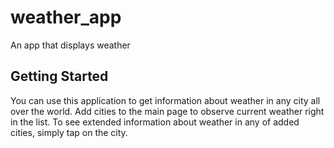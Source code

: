 # weather_app

An app that displays weather

## Getting Started

You can use this application to get information about weather in any city all over the world.
Add cities to the main page to observe current weather right in the list.
To see extended information about weather in any of added cities, simply tap on the city.